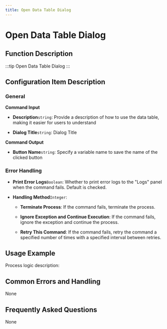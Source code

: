 ```yaml
---
title: Open Data Table Dialog
---
```


# Open Data Table Dialog

## Function Description

:::tip 
Open Data Table Dialog
:::

## Configuration Item Description

### General

**Command Input**

- **Description**`string`: Provide a description of how to use the data table, making it easier for users to understand

- **Dialog Title**`string`: Dialog Title


**Command Output**

- **Button Name**`string`: Specify a variable name to save the name of the clicked button


### Error Handling

- **Print Error Logs**`Boolean`: Whether to print error logs to the "Logs" panel when the command fails. Default is checked. 

- **Handling Method**`Integer`:

    - **Terminate Process**: If the command fails, terminate the process.

    - **Ignore Exception and Continue Execution**: If the command fails, ignore the exception and continue the process.

    - **Retry This Command**: If the command fails, retry the command a specified number of times with a specified interval between retries.

## Usage Example

Process logic description:

## Common Errors and Handling

None

## Frequently Asked Questions

None

